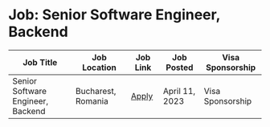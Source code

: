 # Job: Senior Software Engineer, Backend

| Job Title | Job Location | Job Link | Job Posted | Visa Sponsorship |
| --- | --- | --- | --- | --- |
| Senior Software Engineer, Backend | Bucharest, Romania | [Apply](https://bolt.eu/en/careers/positions/4896758002/) | April 11, 2023 | Visa Sponsorship |
